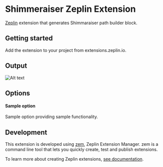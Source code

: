 # Shimmeraiser Zeplin Extension

[Zeplin](https://zeplin.io) extension that generates Shimmaraiser path builder block.

## Getting started

Add the extension to your project from extensions.zeplin.io.

## Output


![Alt text](https://i.imgur.com/2GEBCMw.png)


## Options

#### Sample option

Sample option providing sample functionality.

## Development

This extension is developed using [zem](https://github.com/zeplin/zem), Zeplin Extension Manager. zem is a command line tool that lets you quickly create, test and publish extensions.

To learn more about creating Zeplin extensions, [see documentation](https://github.com/zeplin/zeplin-extension-documentation).
